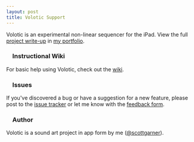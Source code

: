 ```yaml
---
layout: post
title: Volotic Support
---
```


Volotic is an experimental non-linear sequencer for the iPad. View the full [project write-up](http://www.scottmadethis.net/interactive/volotic/) in [my portfolio](http://www.scottmadethis.net/).

### <i class="fa fa-question-circle"></i>&emsp;Instructional Wiki

For basic help using Volotic, check out the [wiki](http://github.com/scottgarner/Volotic/wiki).

### <i class="fa fa-exclamation-triangle"></i>&emsp;Issues

If you've discovered a bug or have a suggestion for a new feature, please post to the [issue tracker](http://github.com/scottgarner/Volotic/issues) or let me know with the [feedback form](/feedback/).

### <i class="fa fa-user"></i>&emsp;Author

Volotic is a sound art project in app form by me ([@scottgarner](https://github.com/scottgarner)).
